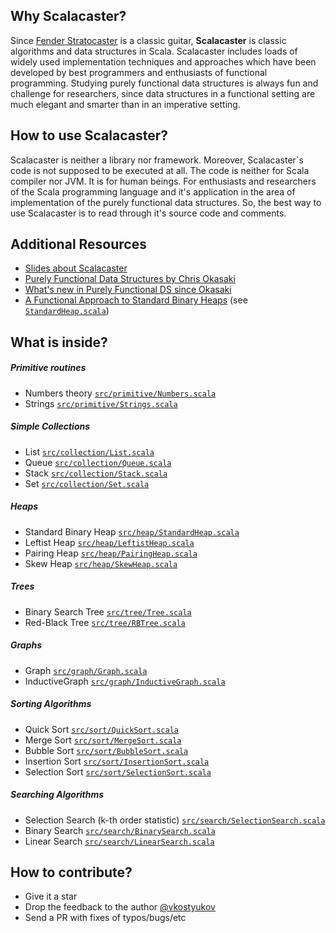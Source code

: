 Why Scalacaster?
----------------

Since [Fender Stratocaster][0] is a classic guitar, **Scalacaster** is classic algorithms and data structures in Scala. Scalacaster includes loads of widely used implementation techniques and approaches which have been developed by best programmers and enthusiasts of functional programming. Studying purely functional data structures is always fun and challenge for researchers, since data structures in a functional setting are much elegant and smarter than in an imperative setting.

How to use Scalacaster?
-----------------------

Scalacaster is neither a library nor framework. Moreover, Scalacaster`s code is not supposed to be executed at all. The code is neither for Scala compiler nor JVM. It is for human beings. For enthusiasts and researchers of the Scala programming language and it's application in the area of implementation of the purely functional data structures. So, the best way to use Scalacaster is to read through it's source code and comments.

Additional Resources
--------------------

* [Slides about Scalacaster][1]
* [Purely Functional Data Structures by Chris Okasaki][2]
* [What's new in Purely Functional DS since Okasaki][3]
* [A Functional Approach to Standard Binary Heaps][4] (see [`StandardHeap.scala`](https://github.com/vkostyukov/scalacaster/blob/master/src/heap/StandardHeap.scala))

What is inside?
---------------

##### Primitive routines
* Numbers theory [`src/primitive/Numbers.scala`](https://github.com/vkostyukov/scalacaster/blob/master/src/primitive/Numbers.scala)
* Strings [`src/primitive/Strings.scala`](https://github.com/vkostyukov/scalacaster/blob/master/src/primitive/Strings.scala)

##### Simple Collections
* List [`src/collection/List.scala`](https://github.com/vkostyukov/scalacaster/blob/master/src/collection/List.scala)
* Queue [`src/collection/Queue.scala`](https://github.com/vkostyukov/scalacaster/blob/master/src/collection/Queue.scala)
* Stack [`src/collection/Stack.scala`](https://github.com/vkostyukov/scalacaster/blob/master/src/collection/Stack.scala)
* Set [`src/collection/Set.scala`](https://github.com/vkostyukov/scalacaster/blob/master/src/collection/Set.scala)

##### Heaps
* Standard Binary Heap [`src/heap/StandardHeap.scala`](https://github.com/vkostyukov/scalacaster/blob/master/src/heap/StandardHeap.scala)
* Leftist Heap [`src/heap/LeftistHeap.scala`](https://github.com/vkostyukov/scalacaster/blob/master/src/heap/LeftistHeap.scala)
* Pairing Heap [`src/heap/PairingHeap.scala`](https://github.com/vkostyukov/scalacaster/blob/master/src/heap/PairingHeap.scala)
* Skew Heap [`src/heap/SkewHeap.scala`](https://github.com/vkostyukov/scalacaster/blob/master/src/heap/SkewHeap.scala)


##### Trees
* Binary Search Tree [`src/tree/Tree.scala`](https://github.com/vkostyukov/scalacaster/blob/master/src/tree/Tree.scala)
* Red-Black Tree [`src/tree/RBTree.scala`](https://github.com/vkostyukov/scalacaster/blob/master/src/tree/RBTree.scala)

##### Graphs
* Graph [`src/graph/Graph.scala`](https://github.com/vkostyukov/scalacaster/blob/master/src/graph/Graph.scala)
* InductiveGraph [`src/graph/InductiveGraph.scala`](https://github.com/vkostyukov/scalacaster/blob/master/src/graph/InductiveGraph.scala)

##### Sorting Algorithms
* Quick Sort [`src/sort/QuickSort.scala`](https://github.com/vkostyukov/scalacaster/blob/master/src/sort/QuickSort.scala)
* Merge Sort [`src/sort/MergeSort.scala`](https://github.com/vkostyukov/scalacaster/blob/master/src/sort/MergeSort.scala)
* Bubble Sort [`src/sort/BubbleSort.scala`](https://github.com/vkostyukov/scalacaster/blob/master/src/sort/BubbleSort.scala)
* Insertion Sort [`src/sort/InsertionSort.scala`](https://github.com/vkostyukov/scalacaster/blob/master/src/sort/InsertionSort.scala)
* Selection Sort [`src/sort/SelectionSort.scala`](https://github.com/vkostyukov/scalacaster/blob/master/src/sort/SelectionSort.scala)

##### Searching Algorithms
* Selection Search (k-th order statistic) [`src/search/SelectionSearch.scala`](https://github.com/vkostyukov/scalacaster/blob/master/src/search/SelectionSearch.scala)
* Binary Search [`src/search/BinarySearch.scala`](https://github.com/vkostyukov/scalacaster/blob/master/src/search/BinarySearch.scala)
* Linear Search [`src/search/LinearSearch.scala`](https://github.com/vkostyukov/scalacaster/blob/master/src/search/LinearSearch.scala)

How to contribute?
------------------

* Give it a star
* Drop the feedback to the author [@vkostyukov](https://twitter.com/vkostyukov)
* Send a PR with fixes of typos/bugs/etc

[0]: http://www.fender.com/guitars/stratocaster/
[1]: http://www.slideshare.net/vkostyukov/purely-functional-data-structures-in-scala-26175521
[2]: http://www.amazon.com/Purely-Functional-Structures-Chris-Okasaki/dp/0521663504
[3]: http://cstheory.stackexchange.com/questions/1539/whats-new-in-purely-functional-data-structures-since-okasaki
[4]: http://arxiv.org/pdf/1312.4666v1.pdf
